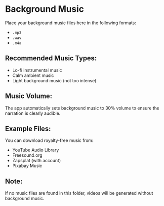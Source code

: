 # Background Music

Place your background music files here in the following formats:
- `.mp3`
- `.wav` 
- `.m4a`

## Recommended Music Types:
- Lo-fi instrumental music
- Calm ambient music
- Light background music (not too intense)

## Music Volume:
The app automatically sets background music to 30% volume to ensure the narration is clearly audible.

## Example Files:
You can download royalty-free music from:
- YouTube Audio Library
- Freesound.org
- Zapsplat (with account)
- Pixabay Music

## Note:
If no music files are found in this folder, videos will be generated without background music.
